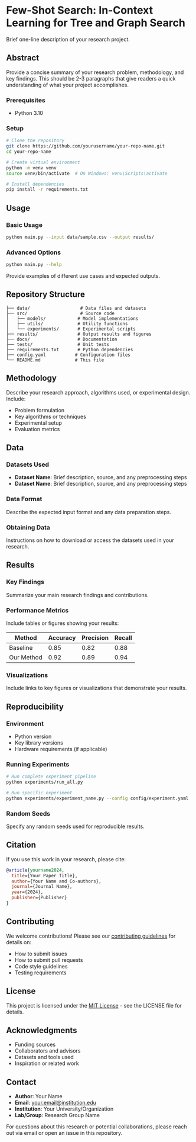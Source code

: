 # Few-Shot Search: In-Context Learning for Tree and Graph Search

Brief one-line description of your research project.

## Abstract

Provide a concise summary of your research problem, methodology, and key findings. This should be 2-3 paragraphs that give readers a quick understanding of what your project accomplishes.

### Prerequisites
- Python 3.10

### Setup
```bash
# Clone the repository
git clone https://github.com/yourusername/your-repo-name.git
cd your-repo-name

# Create virtual environment
python -m venv venv
source venv/bin/activate  # On Windows: venv\Scripts\activate

# Install dependencies
pip install -r requirements.txt
```

## Usage

### Basic Usage
```bash
python main.py --input data/sample.csv --output results/
```

### Advanced Options
```bash
python main.py --help
```

Provide examples of different use cases and expected outputs.

## Repository Structure

```
├── data/                   # Data files and datasets
├── src/                    # Source code
│   ├── models/            # Model implementations
│   ├── utils/             # Utility functions
│   └── experiments/       # Experimental scripts
├── results/               # Output results and figures
├── docs/                  # Documentation
├── tests/                 # Unit tests
├── requirements.txt       # Python dependencies
├── config.yaml           # Configuration files
└── README.md             # This file
```

## Methodology

Describe your research approach, algorithms used, or experimental design. Include:
- Problem formulation
- Key algorithms or techniques
- Experimental setup
- Evaluation metrics

## Data

### Datasets Used
- **Dataset Name**: Brief description, source, and any preprocessing steps
- **Dataset Name**: Brief description, source, and any preprocessing steps

### Data Format
Describe the expected input format and any data preparation steps.

### Obtaining Data
Instructions on how to download or access the datasets used in your research.

## Results

### Key Findings
Summarize your main research findings and contributions.

### Performance Metrics
Include tables or figures showing your results:

| Method | Accuracy | Precision | Recall |
|--------|----------|-----------|---------|
| Baseline | 0.85 | 0.82 | 0.88 |
| Our Method | 0.92 | 0.89 | 0.94 |

### Visualizations
Include links to key figures or visualizations that demonstrate your results.

## Reproducibility

### Environment
- Python version
- Key library versions
- Hardware requirements (if applicable)

### Running Experiments
```bash
# Run complete experiment pipeline
python experiments/run_all.py

# Run specific experiment
python experiments/experiment_name.py --config config/experiment.yaml
```

### Random Seeds
Specify any random seeds used for reproducible results.

## Citation

If you use this work in your research, please cite:

```bibtex
@article{yourname2024,
  title={Your Paper Title},
  author={Your Name and Co-authors},
  journal={Journal Name},
  year={2024},
  publisher={Publisher}
}
```

## Contributing

We welcome contributions! Please see our [contributing guidelines](CONTRIBUTING.md) for details on:
- How to submit issues
- How to submit pull requests
- Code style guidelines
- Testing requirements

## License

This project is licensed under the [MIT License](LICENSE) - see the LICENSE file for details.

## Acknowledgments

- Funding sources
- Collaborators and advisors
- Datasets and tools used
- Inspiration or related work

## Contact

- **Author**: Your Name
- **Email**: your.email@institution.edu
- **Institution**: Your University/Organization
- **Lab/Group**: Research Group Name

For questions about this research or potential collaborations, please reach out via email or open an issue in this repository.